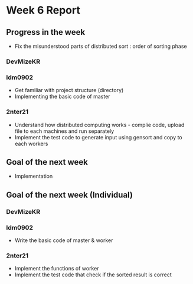 # Week 6 Report

## Progress in the week
  * Fix the misunderstood parts of distributed sort : order of sorting phase
  
### DevMizeKR

### ldm0902
  * Get familiar with project structure (directory)
  * Implementing the basic code of master
    
### 2nter21
  * Understand how distributed computing works - complie code, upload file to each machines and run separately
  * Implement the test code to generate input using gensort and copy to each workers

## Goal of the next week
 * Implementation

## Goal of the next week (Individual)
### DevMizeKR

### ldm0902
 * Write the basic code of master & worker
   
### 2nter21
 * Implement the functions of worker
 * Implement the test code that check if the sorted result is correct
